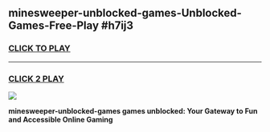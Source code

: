 
## minesweeper-unblocked-games-Unblocked-Games-Free-Play #h7ij3
<h3>
<a href="https://us.freeplayer.one?title=minesweeper-unblocked-games&ref=9M">CLICK TO PLAY</a></h3>
<hr>

<h3>
<a href="https://us.freeplayer.one?title=minesweeper-unblocked-games&ref=9M">CLICK 2 PLAY</a>
  
</h3>

<a href="https://us.freeplayer.one?title=minesweeper-unblocked-games&ref=9M"><img src="https://clearcache.store/games.png"></a>


**minesweeper-unblocked-games games unblocked: Your Gateway to Fun and Accessible Online Gaming**
